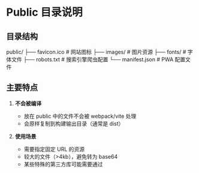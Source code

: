 # Public 目录说明

## 目录结构

public/
  ├── favicon.ico        # 网站图标
  ├── images/            # 图片资源
  ├── fonts/            # 字体文件
  ├── robots.txt        # 搜索引擎爬虫配置
  └── manifest.json     # PWA 配置文件

## 主要特点

1. **不会被编译**
   - 放在 public 中的文件不会被 webpack/vite 处理
   - 会原样复制到构建输出目录（通常是 dist）

2. **使用场景**
   - 需要指定固定 URL 的资源
   - 较大的文件（>4kb），避免转为 base64
   - 某些特殊的第三方库可能需要通过 <script> 标签直接引入

3. **访问方式**
   - 在代码中可以通过 `/` 绝对路径直接访问
   - 示例：`<img src="/images/logo.png">`
   - 在 index.html 中使用 `%PUBLIC_URL%` 引用

4. **注意事项**
   - 尽量不要把可以被打包的资源放在 public 目录
   - 建议小型资源使用 src/assets 目录，以便优化和处理
   - 确保引用路径正确，使用绝对路径

## 最佳实践

1. **图片资源**
   - logo、favicon 等固定图片
   - 大型图片资源（如背景图）

2. **字体文件**
   - 自定义字体文件
   - 图标字体文件

3. **配置文件**
   - robots.txt
   - manifest.json
   - sitemap.xml

4. **第三方资源**
   - CDN 无法满足需求的第三方库
   - 需要在构建过程中保持原样的资源